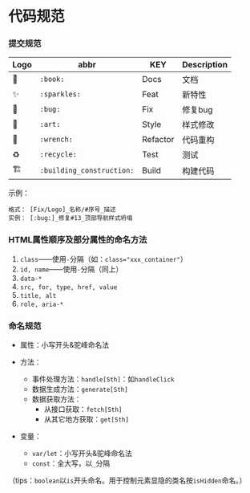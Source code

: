 # 代码规范

### 提交规范
| Logo                    | abbr     | KEY         | Description |
| ----------------------- | -------- | ----------- |-------------|
| :book:                  | `:book:` | Docs        | 文档         |
| :sparkles:              | `:sparkles:` | Feat    | 新特性       |
| :bug:                   | `:bug:`  | Fix         | 修复bug      |
| :art:                   | `:art:`  | Style       | 样式修改      |
| :wrench:                | `:wrench:` | Refactor  | 代码重构      |
| :recycle:               | `:recycle:` | Test     | 测试         |
| :building_construction: | `:building_construction:` | Build    | 构建代码      |

示例：
```
格式： [Fix/Logo]_名称/#序号_描述
实例： [:bug:]_修复#13_顶部导航样式坍塌
```

### HTML属性顺序及部分属性的命名方法
1. `class`——使用`-`分隔（如：`class="xxx_container"`）
2. `id, name`——使用`-`分隔（同上）
3. `data-*`
4. `src, for, type, href, value`
5. `title, alt`
6. `role, aria-*`

### 命名规范

- 属性：小写开头&驼峰命名法


- 方法：
  - 事件处理方法：`handle[Sth]`：如`handleClick`
  - 数据生成方法：`generate[Sth]`
  - 数据获取方法：
    - 从接口获取：`fetch[Sth]`
    - 从其它地方获取：`get[Sth]`
- 变量：
  - `var/let`：小写开头&驼峰命名法
  - `const`：全大写，以`_`分隔

（tips：`boolean`以`is`开头命名。用于控制元素显隐的类名按`isHidden`命名。）
